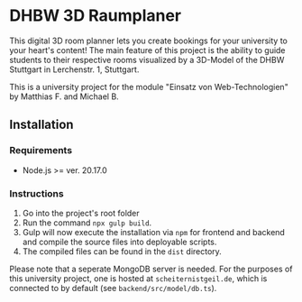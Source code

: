 # DHBW 3D Raumplaner
This digital 3D room planner lets you create bookings for your university to your heart's content! The main feature of this project is the ability to guide students to their respective rooms visualized by a 3D-Model of the DHBW Stuttgart in Lerchenstr. 1, Stuttgart.

This is a university project for the module "Einsatz von Web-Technologien" by Matthias F. and Michael B.
## Installation
### Requirements
* Node.js >= ver. 20.17.0

### Instructions
1. Go into the project's root folder
2. Run the command `npx gulp build`. 
3. Gulp will now execute the installation via `npm` for frontend and backend and compile the source files into deployable scripts.
4. The compiled files can be found in the `dist` directory.

Please note that a seperate MongoDB server is needed. For the purposes of this university project, one is hosted at `scheiternistgeil.de`, which is connected to by default (see `backend/src/model/db.ts`).